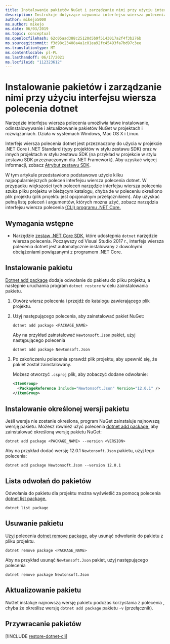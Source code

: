 ```yaml
---
title: Instalowanie pakietów NuGet i zarządzanie nimi przy użyciu interfejsu wiersza polecenia dotnet
description: Instrukcje dotyczące używania interfejsu wiersza polecenia dotnet do pracy z pakietami NuGet.
author: mikejo5000
ms.author: mikejo
ms.date: 06/03/2019
ms.topic: conceptual
ms.openlocfilehash: 62c05aad388c25120d5b9f5143017a2f4f3b276b
ms.sourcegitcommit: f3d98c23408a4a1c01ea92fc45493fa7bd97c3ee
ms.translationtype: MT
ms.contentlocale: pl-PL
ms.lasthandoff: 06/17/2021
ms.locfileid: "112323612"
---
```

# <a name="install-and-manage-packages-using-the-dotnet-cli"></a>Instalowanie pakietów i zarządzanie nimi przy użyciu interfejsu wiersza polecenia dotnet

Narzędzie interfejsu wiersza polecenia umożliwia łatwe instalowanie, odinstalowywanie i aktualizowanie pakietów NuGet w projektach i rozwiązaniach. Działa w systemach Windows, Mac OS X i Linux.

Interfejs wiersza polecenia dotnet jest przeznaczony do użycia w projekcie .NET Core i .NET Standard (typy projektów w stylu zestawu SDK) oraz w innych projektach w stylu zestawu SDK (na przykład w projekcie w stylu zestawu SDK przeznaczonym dla .NET Framework). Aby uzyskać więcej informacji, zobacz [Atrybut zestawu SDK](/dotnet/core/tools/csproj#additions).

W tym artykule przedstawiono podstawowe użycie kilku najpopularniejszych poleceń interfejsu wiersza polecenia dotnet. W przypadku większości tych poleceń narzędzie interfejsu wiersza polecenia szuka pliku projektu w bieżącym katalogu, chyba że w poleceniu określono plik projektu (plik projektu jest opcjonalnym przełącznikiem). Aby uzyskać pełną listę poleceń i argumentów, których można użyć, zobacz narzędzia interfejsu wiersza polecenia [(CLI) programu .NET Core.](../reference/dotnet-commands.md)

## <a name="prerequisites"></a>Wymagania wstępne

- Narzędzie [zestaw .NET Core SDK](https://www.microsoft.com/net/download/), które udostępnia `dotnet` narzędzie wiersza polecenia. Począwszy od Visual Studio 2017 r., interfejs wiersza polecenia dotnet jest automatycznie instalowany z dowolnymi obciążeniami powiązanymi z programem .NET Core.

## <a name="install-a-package"></a>Instalowanie pakietu

[Dotnet add package](/dotnet/core/tools/dotnet-add-package?tabs=netcore2x) dodaje odwołanie do pakietu do pliku projektu, a następnie uruchamia program `dotnet restore` w celu zainstalowania pakietu.

1. Otwórz wiersz polecenia i przejdź do katalogu zawierającego plik projektu.

2. Użyj następującego polecenia, aby zainstalować pakiet NuGet:

    ```dotnetcli
    dotnet add package <PACKAGE_NAME>
    ```

    Aby na przykład zainstalować `Newtonsoft.Json` pakiet, użyj następującego polecenia

    ```dotnetcli
    dotnet add package Newtonsoft.Json
    ```

3. Po zakończeniu polecenia sprawdź plik projektu, aby upewnić się, że pakiet został zainstalowany.

   Możesz otworzyć `.csproj` plik, aby zobaczyć dodane odwołanie:

    ```xml
    <ItemGroup>
      <PackageReference Include="Newtonsoft.Json" Version="12.0.1" />
    </ItemGroup>
    ```

## <a name="install-a-specific-version-of-a-package"></a>Instalowanie określonej wersji pakietu

Jeśli wersja nie zostanie określona, program NuGet zainstaluje najnowszą wersję pakietu. Możesz również użyć polecenia [dotnet add package,](/dotnet/core/tools/dotnet-add-package?tabs=netcore2x) aby zainstalować określoną wersję pakietu NuGet:

```dotnetcli
dotnet add package <PACKAGE_NAME> --version <VERSION>
```

Aby na przykład dodać wersję 12.0.1 `Newtonsoft.Json` pakietu, użyj tego polecenia:

```dotnetcli
dotnet add package Newtonsoft.Json --version 12.0.1
```

## <a name="list-package-references"></a>Lista odwołań do pakietów

Odwołania do pakietu dla projektu można wyświetlić za pomocą polecenia [dotnet list package.](/dotnet/core/tools/dotnet-list-package?tabs=netcore2x)

```dotnetcli
dotnet list package
```

## <a name="remove-a-package"></a>Usuwanie pakietu

Użyj polecenia [dotnet remove package,](/dotnet/core/tools/dotnet-remove-package?tabs=netcore2x) aby usunąć odwołanie do pakietu z pliku projektu.

```dotnetcli
dotnet remove package <PACKAGE_NAME>
```

Aby na przykład usunąć `Newtonsoft.Json` pakiet, użyj następującego polecenia

```dotnetcli
dotnet remove package Newtonsoft.Json
```

## <a name="update-a-package"></a>Aktualizowanie pakietu

NuGet instaluje najnowszą wersję pakietu podczas korzystania z polecenia , chyba że określisz wersję `dotnet add package` pakietu `-v` (przełącznik).

## <a name="restore-packages"></a>Przywracanie pakietów

[!INCLUDE [restore-dotnet-cli](includes/restore-dotnet-cli.md)]
